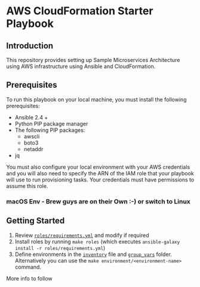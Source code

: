 # AWS CloudFormation Starter Playbook

## Introduction

This repository provides setting up Sample Microservices Architecture using AWS infrastructure using Ansible and CloudFormation.

## Prerequisites

To run this playbook on your local machine, you must install the following prerequisites:

- Ansible 2.4 +
- Python PIP package manager
- The following PIP packages:
  - awscli
  - boto3
  - netaddr
- jq

You must also configure your local environment with your AWS credentials and you will also need to specify the ARN of the IAM role that your playbook will use to run provisioning tasks.  Your credentials must have permissions to assume this role.

### macOS Env - Brew guys are on their Own :-) or switch to Linux 

## Getting Started

1. Review [`roles/requirements.yml`](./roles/requirements.yml) and modify if required
2. Install roles by running `make roles` (which executes `ansible-galaxy install -r roles/requirements.yml`)
4. Define environments in the [`inventory`](./inventory) file and [`group_vars`](./group_vars) folder.  Alternatively you can use the `make environment/<environment-name>` command.

More info to follow